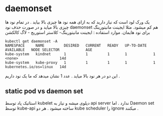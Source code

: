 # daemonset
یک ورک لود است که نیاز دارید که به ازای همه نود ها چیزی بالا بیاید .
در تمام نود ها چیزی بالا میاید و در صورت حذف نود daemonset هم کم میشود.
مثلا ایجینت مانیتورینگ برای نود هایمان.
موارد استفاده :
ایجینت مانیتورینگ- کلاستر استوریج - لاگ کالکشن 

```
kubectl get daemonset -A
NAMESPACE     NAME         DESIRED   CURRENT   READY   UP-TO-DATE   AVAILABLE   NODE SELECTOR            AGE
kube-system   kindnet      1         1         1       1            1           <none>                   14d
kube-system   kube-proxy   1         1         1       1            1           kubernetes.io/os=linux   14d
```
این دو در هر نود بالا میاید . عدد 1 نشان میدهد که ما یک نود داریم .

## static pod vs daemon set

استاتیک پاد توسط kubelet  دپلوی میشه و نیاز به api server ندارد .
اما Daemon set توسظ kube-api ساخته میشود .
هر دو kube scheduler را ignore میکنند .

